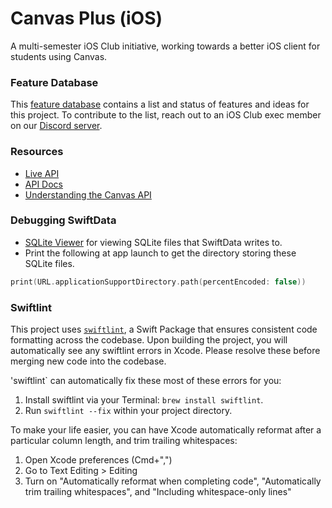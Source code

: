 # Canvas Plus (iOS)
A multi-semester iOS Club initiative, working towards a better iOS client for students using Canvas.

### Feature Database

This [feature database](https://gt-ios-club.notion.site/d2d21e2e80f3417d8528553f11a352c6?v=0b027440f1f440a3a221de8c108bf13e&pvs=4) contains a list and status of features and ideas for this project. To contribute to the list, reach out to an iOS Club exec member on our [Discord server](https://discord.gg/Kbs7zhSPex).

### Resources
- [Live API](https://gatech.instructure.com/doc/api/live#!/access_tokens.json)
- [API Docs](https://canvas.instructure.com/doc/api/assignments.html)
- [Understanding the Canvas API](https://community.canvaslms.com/t5/Canvas-Developers-Group/Canvas-APIs-Getting-started-the-practical-ins-and-outs-gotchas/ba-p/263685)

### Debugging SwiftData
- [SQLite Viewer](https://sqlitebrowser.org/blog/version-3-13-1-released/) for viewing SQLite files that SwiftData writes to.
- Print the following at app launch to get the directory storing these SQLite files.

```swift
print(URL.applicationSupportDirectory.path(percentEncoded: false))
```

### Swiftlint

This project uses [`swiftlint`](https://github.com/realm/SwiftLint), a Swift Package that ensures consistent code formatting across the codebase. Upon building the project, you will automatically see any swiftlint errors in Xcode. Please resolve these before merging new code into the codebase.

'swiftlint` can automatically fix these most of these errors for you:

1. Install swiftlint via your Terminal: `brew install swiftlint`.
2. Run `swiftlint --fix` within your project directory.

To make your life easier, you can have Xcode automatically reformat after a particular column length, and trim trailing whitespaces:

1. Open Xcode preferences (Cmd+",")
2. Go to Text Editing > Editing
3. Turn on "Automatically reformat when completing code", "Automatically trim trailing whitespaces", and "Including whitespace-only lines"


